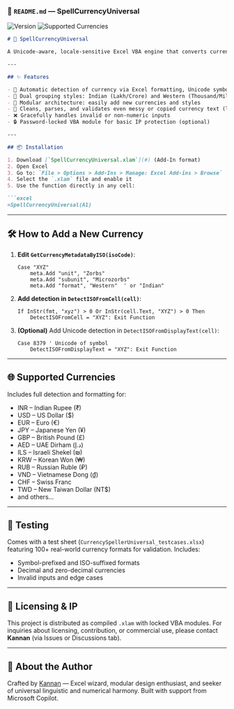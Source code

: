 ### 📘 `README.md` — SpellCurrencyUniversal
![Version](https://img.shields.io/badge/version-v1.0.0-blue.svg)
![Supported Currencies](https://img.shields.io/badge/Supported%20Currencies-12-blue)
```markdown
# 💸 SpellCurrencyUniversal

A Unicode-aware, locale-sensitive Excel VBA engine that converts currency-formatted numbers into full words—with support for Indian and Western grouping systems, multi-currency detection, and smart metadata-driven extensibility.

---

## ✨ Features

- 🧠 Automatic detection of currency via Excel formatting, Unicode symbols, or ISO prefixes (₹, USD, €, ¥, etc.)
- 📐 Dual grouping styles: Indian (Lakh/Crore) and Western (Thousand/Million)
- 🔁 Modular architecture: easily add new currencies and styles
- 🧼 Cleans, parses, and validates even messy or copied currency text (like "USD 0.00", "€5 000,75")
- ❌ Gracefully handles invalid or non-numeric inputs
- 🔒 Password-locked VBA module for basic IP protection (optional)

---

## 📦 Installation

1. Download [`SpellCurrencyUniversal.xlam`](#) (Add-In format)
2. Open Excel
3. Go to: `File > Options > Add-Ins > Manage: Excel Add-ins > Browse`
4. Select the `.xlam` file and enable it
5. Use the function directly in any cell:

```excel
=SpellCurrencyUniversal(A1)
```

---

## 🛠 How to Add a New Currency

1. **Edit `GetCurrencyMetadataByISO(isoCode)`**:

   ```vba
   Case "XYZ"
       meta.Add "unit", "Zorbs"
       meta.Add "subunit", "Microzorbs"
       meta.Add "format", "Western"  ' or "Indian"
   ```

2. **Add detection in `DetectISOFromCell(cell)`**:

   ```vba
   If InStr(fmt, "xyz") > 0 Or InStr(cell.Text, "XYZ") > 0 Then
       DetectISOFromCell = "XYZ": Exit Function
   ```

3. **(Optional)** Add Unicode detection in `DetectISOFromDisplayText(cell)`:

   ```vba
   Case 8379 ' Unicode of symbol
       DetectISOFromDisplayText = "XYZ": Exit Function
   ```

---

## 🌐 Supported Currencies

Includes full detection and formatting for:

- INR – Indian Rupee (₹)
- USD – US Dollar ($)
- EUR – Euro (€)
- JPY – Japanese Yen (¥)
- GBP – British Pound (£)
- AED – UAE Dirham (د.إ)
- ILS – Israeli Shekel (₪)
- KRW – Korean Won (₩)
- RUB – Russian Ruble (₽)
- VND – Vietnamese Dong (₫)
- CHF – Swiss Franc
- TWD – New Taiwan Dollar (NT$)
- and others...

---

## 🧪 Testing

Comes with a test sheet (`CurrencySpellerUniversal_testcases.xlsx`) featuring 100+ real-world currency formats for validation. Includes:

- Symbol-prefixed and ISO-suffixed formats
- Decimal and zero-decimal currencies
- Invalid inputs and edge cases

---

## 🔐 Licensing & IP

This project is distributed as compiled `.xlam` with locked VBA modules. For inquiries about licensing, contribution, or commercial use, please contact **Kannan** (via Issues or Discussions tab).

---

## 🧙 About the Author

Crafted by [Kannan](#) — Excel wizard, modular design enthusiast, and seeker of universal linguistic and numerical harmony. Built with support from Microsoft Copilot.

```
